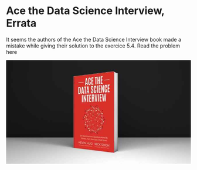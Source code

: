 # Ace the Data Science Interview, Errata

It seems the authors of the Ace the Data Science Interview book made a mistake while giving their solution to the exercice 5.4. Read the problem here

<img src="img/book.jpg" width="640">